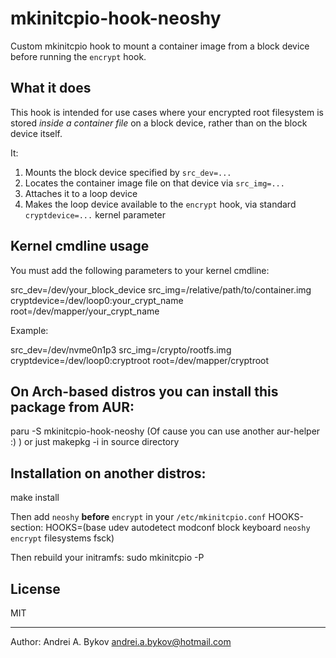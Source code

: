 # mkinitcpio-hook-neoshy

Custom mkinitcpio hook to mount a container image from a block device before running the `encrypt` hook.

## What it does

This hook is intended for use cases where your encrypted root filesystem is stored *inside a container file* on a block device, rather than on the block device itself.

It:

1. Mounts the block device specified by `src_dev=...`
2. Locates the container image file on that device via `src_img=...`
3. Attaches it to a loop device
4. Makes the loop device available to the `encrypt` hook, via standard `cryptdevice=...` kernel parameter

## Kernel cmdline usage

You must add the following parameters to your kernel cmdline:

src_dev=/dev/your_block_device src_img=/relative/path/to/container.img cryptdevice=/dev/loop0:your_crypt_name root=/dev/mapper/your_crypt_name

Example:

src_dev=/dev/nvme0n1p3 src_img=/crypto/rootfs.img cryptdevice=/dev/loop0:cryptroot root=/dev/mapper/cryptroot

## On Arch-based distros you can install this package from AUR:

paru -S mkinitcpio-hook-neoshy (Of cause you can use another aur-helper :) )
or just makepkg -i in source directory

## Installation on another distros:
make install 

Then add `neoshy` **before** `encrypt` in your `/etc/mkinitcpio.conf` HOOKS-section:
HOOKS=(base udev autodetect modconf block keyboard `neoshy` `encrypt` filesystems fsck)

Then rebuild your initramfs:
sudo mkinitcpio -P

## License

MIT

---
Author: Andrei A. Bykov <andrei.a.bykov@hotmail.com>

